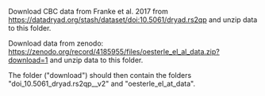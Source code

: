 Download CBC data from Franke et al. 2017 from https://datadryad.org/stash/dataset/doi:10.5061/dryad.rs2qp
and unzip data to this folder.

Download data from zenodo: https://zenodo.org/record/4185955/files/oesterle_el_al_data.zip?download=1
and unzip data to this folder.

The folder ("download") should then contain the folders "doi_10.5061_dryad.rs2qp__v2" and "oesterle_el_at_data".
